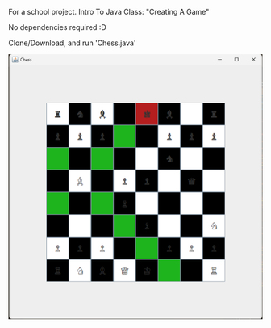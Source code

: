 For a school project. Intro To Java Class: "Creating A Game"

No dependencies required :D

Clone/Download, and run 'Chess.java'

![Board Screenshot](Images\screenshot.png)
